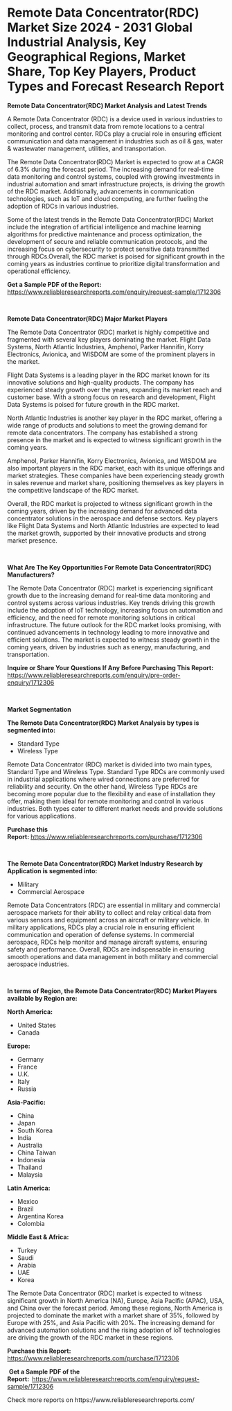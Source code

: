 <p><h1>Remote Data Concentrator(RDC) Market Size 2024 - 2031 Global Industrial Analysis, Key Geographical Regions, Market Share, Top Key Players, Product Types and Forecast Research Report</h1></p><p><strong>Remote Data Concentrator(RDC) Market Analysis and Latest Trends</strong></p>
<p><p>A Remote Data Concentrator (RDC) is a device used in various industries to collect, process, and transmit data from remote locations to a central monitoring and control center. RDCs play a crucial role in ensuring efficient communication and data management in industries such as oil & gas, water & wastewater management, utilities, and transportation.</p><p>The Remote Data Concentrator(RDC) Market is expected to grow at a CAGR of 6.3% during the forecast period. The increasing demand for real-time data monitoring and control systems, coupled with growing investments in industrial automation and smart infrastructure projects, is driving the growth of the RDC market. Additionally, advancements in communication technologies, such as IoT and cloud computing, are further fueling the adoption of RDCs in various industries.</p><p>Some of the latest trends in the Remote Data Concentrator(RDC) Market include the integration of artificial intelligence and machine learning algorithms for predictive maintenance and process optimization, the development of secure and reliable communication protocols, and the increasing focus on cybersecurity to protect sensitive data transmitted through RDCs.Overall, the RDC market is poised for significant growth in the coming years as industries continue to prioritize digital transformation and operational efficiency.</p></p>
<p><strong>Get a Sample PDF of the Report:&nbsp;</strong> <a href="https://www.reliableresearchreports.com/enquiry/request-sample/1712306">https://www.reliableresearchreports.com/enquiry/request-sample/1712306</a></p>
<p>&nbsp;</p>
<p><strong>Remote Data Concentrator(RDC) Major Market Players</strong></p>
<p><p>The Remote Data Concentrator (RDC) market is highly competitive and fragmented with several key players dominating the market. Flight Data Systems, North Atlantic Industries, Amphenol, Parker Hannifin, Korry Electronics, Avionica, and WISDOM are some of the prominent players in the market.</p><p>Flight Data Systems is a leading player in the RDC market known for its innovative solutions and high-quality products. The company has experienced steady growth over the years, expanding its market reach and customer base. With a strong focus on research and development, Flight Data Systems is poised for future growth in the RDC market.</p><p>North Atlantic Industries is another key player in the RDC market, offering a wide range of products and solutions to meet the growing demand for remote data concentrators. The company has established a strong presence in the market and is expected to witness significant growth in the coming years.</p><p>Amphenol, Parker Hannifin, Korry Electronics, Avionica, and WISDOM are also important players in the RDC market, each with its unique offerings and market strategies. These companies have been experiencing steady growth in sales revenue and market share, positioning themselves as key players in the competitive landscape of the RDC market.</p><p>Overall, the RDC market is projected to witness significant growth in the coming years, driven by the increasing demand for advanced data concentrator solutions in the aerospace and defense sectors. Key players like Flight Data Systems and North Atlantic Industries are expected to lead the market growth, supported by their innovative products and strong market presence.</p></p>
<p>&nbsp;</p>
<p><strong>What Are The Key Opportunities For Remote Data Concentrator(RDC) Manufacturers?</strong></p>
<p><p>The Remote Data Concentrator (RDC) market is experiencing significant growth due to the increasing demand for real-time data monitoring and control systems across various industries. Key trends driving this growth include the adoption of IoT technology, increasing focus on automation and efficiency, and the need for remote monitoring solutions in critical infrastructure. The future outlook for the RDC market looks promising, with continued advancements in technology leading to more innovative and efficient solutions. The market is expected to witness steady growth in the coming years, driven by industries such as energy, manufacturing, and transportation.</p></p>
<p><strong>Inquire or Share Your Questions If Any Before Purchasing This Report:</strong> <a href="https://www.reliableresearchreports.com/enquiry/pre-order-enquiry/1712306">https://www.reliableresearchreports.com/enquiry/pre-order-enquiry/1712306</a></p>
<p>&nbsp;</p>
<p><strong>Market Segmentation</strong></p>
<p><strong>The Remote Data Concentrator(RDC) Market Analysis by types is segmented into:</strong></p>
<p><ul><li>Standard Type</li><li>Wireless Type</li></ul></p>
<p><p>Remote Data Concentrator (RDC) market is divided into two main types, Standard Type and Wireless Type. Standard Type RDCs are commonly used in industrial applications where wired connections are preferred for reliability and security. On the other hand, Wireless Type RDCs are becoming more popular due to the flexibility and ease of installation they offer, making them ideal for remote monitoring and control in various industries. Both types cater to different market needs and provide solutions for various applications.</p></p>
<p><strong>Purchase this Report:&nbsp;</strong><a href="https://www.reliableresearchreports.com/purchase/1712306">https://www.reliableresearchreports.com/purchase/1712306</a></p>
<p>&nbsp;</p>
<p><strong>The Remote Data Concentrator(RDC) Market Industry Research by Application is segmented into:</strong></p>
<p><ul><li>Military</li><li>Commercial Aerospace</li></ul></p>
<p><p>Remote Data Concentrators (RDC) are essential in military and commercial aerospace markets for their ability to collect and relay critical data from various sensors and equipment across an aircraft or military vehicle. In military applications, RDCs play a crucial role in ensuring efficient communication and operation of defense systems. In commercial aerospace, RDCs help monitor and manage aircraft systems, ensuring safety and performance. Overall, RDCs are indispensable in ensuring smooth operations and data management in both military and commercial aerospace industries.</p></p>
<p>&nbsp;</p>
<p><strong>In terms of Region, the Remote Data Concentrator(RDC) Market Players available by Region are:</strong></p>
<p>
    <p> <strong> North America: </strong>
        <ul>
            <li>United States</li>
            <li>Canada</li>
        </ul>
        </p> 
    <p> <strong> Europe: </strong>
        <ul>
            <li>Germany</li>
            <li>France</li>
            <li>U.K.</li>
            <li>Italy</li>
            <li>Russia</li>
        </ul>
        </p> 
    <p> <strong> Asia-Pacific: </strong>
        <ul>
            <li>China</li>
            <li>Japan</li>
            <li>South Korea</li>
            <li>India</li>
            <li>Australia</li>
            <li>China Taiwan</li>
            <li>Indonesia</li>
            <li>Thailand</li>
            <li>Malaysia</li>
        </ul>
        </p> 
    <p> <strong> Latin America: </strong>
        <ul>
            <li>Mexico</li>
            <li>Brazil</li>
            <li>Argentina Korea</li>
            <li>Colombia</li>
        </ul>
        </p> 
    <p> <strong> Middle East & Africa: </strong>
        <ul>
            <li>Turkey</li>
            <li>Saudi</li>
            <li>Arabia</li>
            <li>UAE</li>
            <li>Korea</li>
        </ul>
    </p>
    </p>
<p><p>The Remote Data Concentrator (RDC) market is expected to witness significant growth in North America (NA), Europe, Asia Pacific (APAC), USA, and China over the forecast period. Among these regions, North America is projected to dominate the market with a market share of 35%, followed by Europe with 25%, and Asia Pacific with 20%. The increasing demand for advanced automation solutions and the rising adoption of IoT technologies are driving the growth of the RDC market in these regions.</p></p>
<p><strong>Purchase this Report: </strong><a href="https://www.reliableresearchreports.com/purchase/1712306">https://www.reliableresearchreports.com/purchase/1712306</a></p>
<p>&nbsp;<strong>Get a Sample PDF of the Report:&nbsp;&nbsp;</strong><a href="https://www.reliableresearchreports.com/enquiry/request-sample/1712306">https://www.reliableresearchreports.com/enquiry/request-sample/1712306</a></p>
<p><strong></strong></p>
<p>Check more reports on https://www.reliableresearchreports.com/</p>